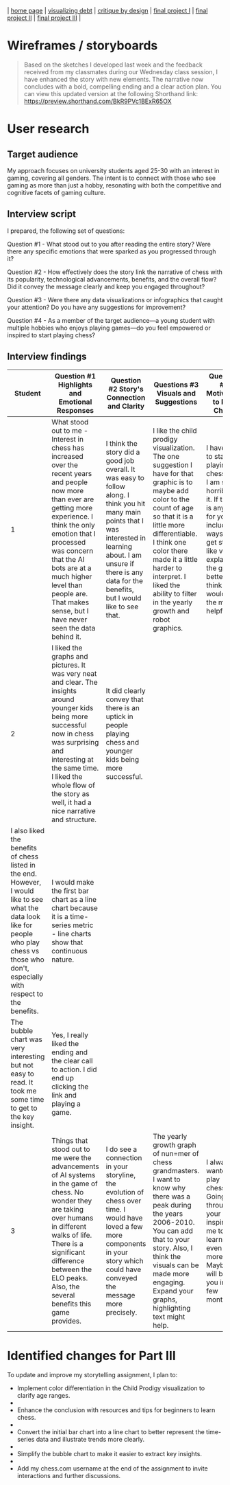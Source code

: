 | [home page](https://cmustudent.github.io/tswd-portfolio-templates/) | [visualizing debt](visualizing-government-debt) | [critique by design](critique-by-design) | [final project I](final-project-part-one) | [final project II](final-project-part-two) | [final project III](final-project-part-three) |

# Wireframes / storyboards
> Based on the sketches I developed last week and the feedback received from my classmates during our Wednesday class session, I have enhanced the story with new elements. The narrative now concludes with a bold, compelling ending and a clear action plan. You can view this updated version at the following Shorthand link: https://preview.shorthand.com/BkR9PVc1BExR65OX

# User research 

## Target audience
My approach focuses on university students aged 25-30 with an interest in gaming, covering all genders. The intent is to connect with those who see gaming as more than just a hobby, resonating with both the competitive and cognitive facets of gaming culture.

## Interview script
I prepared, the following set of questions:

Question #1 - What stood out to you after reading the entire story? Were there any specific emotions that were sparked as you progressed through it?

Question #2 - How effectively does the story link the narrative of chess with its popularity, technological advancements, benefits, and the overall flow? Did it convey the message clearly and keep you engaged throughout?

Question #3 - Were there any data visualizations or infographics that caught your attention? Do you have any suggestions for improvement?

Question #4 - As a member of the target audience—a young student with multiple hobbies who enjoys playing games—do you feel empowered or inspired to start playing chess?

## Interview findings

| Student | Question #1 Highlights and Emotional Responses | Question #2 Story's Connection and Clarity | Questions #3 Visuals and Suggestions | Question #4 Motivation to Play Chess |
|---------|-----------------------------------|-------------------------------|-------------------------|-------------------------|
| 1       | What stood out to me - Interest in chess has increased over the recent years and people now more than ever are getting more experience. I think the only emotion that I processed was concern that the AI bots are at a much higher level than people are. That makes sense, but I have never seen the data behind it.  | I think the story did a good job overall. It was easy to follow along. I think you hit many main points that I was interested in learning about. I am unsure if there is any data for the benefits, but I would like to see that.  | I like the child prodigy visualization. The one suggestion I have for that graphic is to maybe add color to the count of age so that it is a little more differentiable. I think one color there made it a little harder to interpret. I liked the ability to filter in the yearly growth and robot graphics. | I have tried to start playing chess, but I am so horrible at it. If there is any way for you to include ways to get started like videos explaining the game better, I think that would be the most helpful!  |
| 2       | I liked the graphs and pictures. It was very neat and clear. The insights around younger kids being more successful now in chess was surprising and interesting at the same time. I liked the whole flow of the story as well, it had a nice narrative and structure. | It did clearly convey that there is an uptick in people playing chess and younger kids being more successful. 
I also liked the benefits of chess listed in the end. However, I would like to see what the data look like for people who play chess vs those who don't, especially with respect to the benefits. | I would make the first bar chart as a line chart because it is a time-series metric - line charts show that continuous nature.
The bubble chart was very interesting but not easy to read. It took me some time to get to the key insight. | Yes, I really liked the ending and the clear call to action. I did end up clicking the link and playing a game. |
| 3       | Things that stood out to me were the advancements of AI systems in the game of chess. No wonder they are taking over humans in different walks of life. There is a significant difference between the ELO peaks. Also, the several benefits this game provides.   | I do see a connection in your storyline, the evolution of chess over time. I would have loved a few more components in your story which could have conveyed the message more precisely. | The yearly growth graph of nun=mer of chess grandmasters. I want to know why there was a peak during the years 2006-2010. You can add that to your story. Also, I think the visuals can be made more engaging. Expand your graphs, highlighting text might help. | I always wanted to play chess. Going through your story inspires me to learn it even more. Maybe I will beat you in a few months. |


# Identified changes for Part III
To update and improve my storytelling assignment, I plan to:

- Implement color differentiation in the Child Prodigy visualization to clarify age ranges.
- 
- Enhance the conclusion with resources and tips for beginners to learn chess.
- 
- Convert the initial bar chart into a line chart to better represent the time-series data and illustrate trends more clearly.
- 
- Simplify the bubble chart to make it easier to extract key insights.
- 
- Add my chess.com username at the end of the assignment to invite interactions and further discussions.

